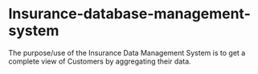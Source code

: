 # Insurance-database-management-system
The purpose/use of the Insurance Data Management System is to get a complete view of Customers by aggregating their data.
